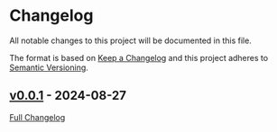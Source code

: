 <!-- markdownlint-disable MD024 -->
# Changelog

All notable changes to this project will be documented in this file.

The format is based on [Keep a Changelog](http://keepachangelog.com/en/1.0.0/) and this project adheres to [Semantic Versioning](http://semver.org).

## [v0.0.1](https://github.com/puppetlabs/puppet-lint-stdlib_deprecations/tree/v0.0.1) - 2024-08-27

[Full Changelog](https://github.com/puppetlabs/puppet-lint-stdlib_deprecations/compare/36e88352acb3f9aa6478e05890e70b46b1c97d7f...v0.0.1)
